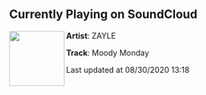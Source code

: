 ## Currently Playing on SoundCloud

[<img align="left" width="100" src="https://i1.sndcdn.com/artworks-EWHF7ghvoX8Fg7YS-02tY3g-t50x50.jpg">](https://soundcloud.com/justzayle/moody-monday)

**Artist**: ZAYLE 

**Track**: Moody Monday

Last updated at 08/30/2020 13:18
